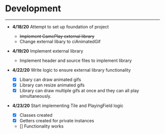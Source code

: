 # Development

---
- **4/18/20** Attempt to set up foundation of project
   - ~~Implement GamePlay external library~~
   - Change external libary to ciAnimatedGif

 - **4/19/20** Implement external library
    - Implement header and source files to implement library

 - **4/22/20** Write logic to ensure external library functionality
    - [x] Libary can draw animated gifs
    - [x] Library can resize animated gifs
    - [x] Library can draw multiple gifs at once and they can all play simultaneously.
  
 - **4/23/20** Start implementing Tile and PlayingField logic
    - [x] Classes created
    - [x] Getters created for private instances
    - [] Functionality works 
